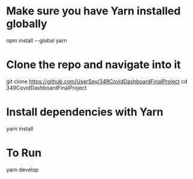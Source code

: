 # Make sure you have Yarn installed globally
npm install --global yarn

# Clone the repo and navigate into it
git clone https://github.com/UserSpy/349CovidDashboardFinalProject
cd 349CovidDashboardFinalProject

# Install dependencies with Yarn
yarn install

# To Run
yarn develop
```
